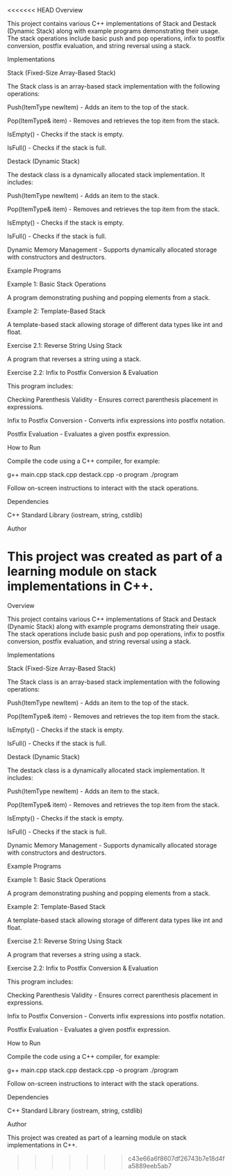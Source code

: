 <<<<<<< HEAD
Overview

This project contains various C++ implementations of Stack and Destack (Dynamic Stack) along with example programs demonstrating their usage. The stack operations include basic push and pop operations, infix to postfix conversion, postfix evaluation, and string reversal using a stack.

Implementations

Stack (Fixed-Size Array-Based Stack)

The Stack class is an array-based stack implementation with the following operations:

Push(ItemType newItem) - Adds an item to the top of the stack.

Pop(ItemType& item) - Removes and retrieves the top item from the stack.

IsEmpty() - Checks if the stack is empty.

IsFull() - Checks if the stack is full.

Destack (Dynamic Stack)

The destack<ItemType> class is a dynamically allocated stack implementation. It includes:

Push(ItemType newItem) - Adds an item to the stack.

Pop(ItemType& item) - Removes and retrieves the top item from the stack.

IsEmpty() - Checks if the stack is empty.

IsFull() - Checks if the stack is full.

Dynamic Memory Management - Supports dynamically allocated storage with constructors and destructors.

Example Programs

Example 1: Basic Stack Operations

A program demonstrating pushing and popping elements from a stack.

Example 2: Template-Based Stack

A template-based stack allowing storage of different data types like int and float.

Exercise 2.1: Reverse String Using Stack

A program that reverses a string using a stack.

Exercise 2.2: Infix to Postfix Conversion & Evaluation

This program includes:

Checking Parenthesis Validity - Ensures correct parenthesis placement in expressions.

Infix to Postfix Conversion - Converts infix expressions into postfix notation.

Postfix Evaluation - Evaluates a given postfix expression.

How to Run

Compile the code using a C++ compiler, for example:

g++ main.cpp stack.cpp destack.cpp -o program
./program

Follow on-screen instructions to interact with the stack operations.

Dependencies

C++ Standard Library (iostream, string, cstdlib)

Author

This project was created as part of a learning module on stack implementations in C++.
=======
Overview

This project contains various C++ implementations of Stack and Destack (Dynamic Stack) along with example programs demonstrating their usage. The stack operations include basic push and pop operations, infix to postfix conversion, postfix evaluation, and string reversal using a stack.

Implementations

Stack (Fixed-Size Array-Based Stack)

The Stack class is an array-based stack implementation with the following operations:

Push(ItemType newItem) - Adds an item to the top of the stack.

Pop(ItemType& item) - Removes and retrieves the top item from the stack.

IsEmpty() - Checks if the stack is empty.

IsFull() - Checks if the stack is full.

Destack (Dynamic Stack)

The destack<ItemType> class is a dynamically allocated stack implementation. It includes:

Push(ItemType newItem) - Adds an item to the stack.

Pop(ItemType& item) - Removes and retrieves the top item from the stack.

IsEmpty() - Checks if the stack is empty.

IsFull() - Checks if the stack is full.

Dynamic Memory Management - Supports dynamically allocated storage with constructors and destructors.

Example Programs

Example 1: Basic Stack Operations

A program demonstrating pushing and popping elements from a stack.

Example 2: Template-Based Stack

A template-based stack allowing storage of different data types like int and float.

Exercise 2.1: Reverse String Using Stack

A program that reverses a string using a stack.

Exercise 2.2: Infix to Postfix Conversion & Evaluation

This program includes:

Checking Parenthesis Validity - Ensures correct parenthesis placement in expressions.

Infix to Postfix Conversion - Converts infix expressions into postfix notation.

Postfix Evaluation - Evaluates a given postfix expression.

How to Run

Compile the code using a C++ compiler, for example:

g++ main.cpp stack.cpp destack.cpp -o program
./program

Follow on-screen instructions to interact with the stack operations.

Dependencies

C++ Standard Library (iostream, string, cstdlib)

Author

This project was created as part of a learning module on stack implementations in C++.
>>>>>>> c43e66a6f8607df26743b7e18d4fa5889eeb5ab7
